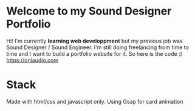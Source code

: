 # Welcome to my Sound Designer Portfolio 

Hi! I'm currently **learning web developpment** but my previous job was Sound Designer / Sound Engineer. I'm still doing freelancing from time to time and I want to build a portfolio website for it. So here is the code :)
https://oniaudio.com


# Stack

Made with html/css and javascript only. Using Gsap for card animation
